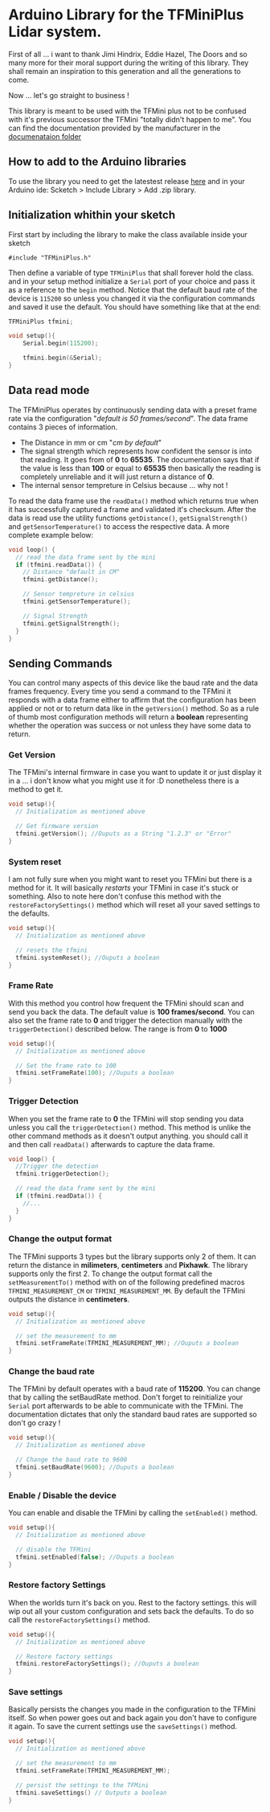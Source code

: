 # Arduino Library for the TFMiniPlus Lidar system.

First of all ... i want to thank Jimi Hindrix, Eddie Hazel, The Doors and so many more for their moral support during the writing of this library. They shall remain an inspiration to this generation and all the generations to come. 

Now ... let's go straight to business !

This library is meant to be used with the TFMini plus not to be confused with it's previous successor the TFMini "totally didn't happen to me". You can find the documentation provided by the manufacturer in the [documenataion folder](/documentation)

## How to add to the Arduino libraries

To use the library you need to get the latestest release [here](https://github.com/senegalo/TFMiniPlus/releases/latest) and in your Arduino ide: Scketch > Include Library > Add .zip library.

## Initialization whithin your sketch

First start by including the library to make the class available inside your sketch  

```
#include "TFMiniPlus.h"
```

Then define a variable of type `TFMiniPlus` that shall forever hold the class. and in your setup method initialize a `Serial` port of your choice and pass it as a reference to the `begin` method. Notice that the default baud rate of the device is `115200` so unless you changed it via the configuration commands and saved it use the default. You should have something like that at the end:

``` c++
TFMiniPlus tfmini;

void setup(){
    Serial.begin(115200);

    tfmini.begin(&Serial);
}
```

## Data read mode

The TFMiniPlus operates by continuously sending data with a preset frame rate via the configuration "_default is 50 frames/second_". The data frame contains 3 pieces of information.

* The Distance in mm or cm "_cm by default_"
* The signal strength which represents how confident the sensor is into that reading. It goes from of **0** to **65535**. The documentation says that if the value is less than **100** or equal to **65535** then basically the reading is completely unreliable and it will just return a distance of **0**. 
* The internal sensor tempreture in Celsius because ... why not !

To read the data frame use the `readData()` method which returns true when it has successfully captured a frame and validated it's checksum. After the data is read use the utility functions `getDistance()`, `getSignalStrength()` and `getSensorTemperature()` to access the respective data. A more complete example below:

``` c++
void loop() {
  // read the data frame sent by the mini
  if (tfmini.readData()) {
    // Distance "default in CM"
    tfmini.getDistance();

    // Sensor tempreture in celsius
    tfmini.getSensorTemperature();

    // Signal Strength
    tfmini.getSignalStrength();
  }
}
```

## Sending Commands

You can control many aspects of this device like the baud rate and the data frames frequency. Every time you send a command to the TFMini it responds with a data frame either to affirm that the configuration has been applied or not or to return data like in the `getVersion()` method. So as a rule of thumb most configuration methods will return a **boolean** representing whether the operation was success or not unless they have some data to return.

### Get Version

The TFMini's internal firmware in case you want to update it or just display it in a ... i don't know what you might use it for :D nonetheless there is a method to get it.

```c++
void setup(){
  // Initialization as mentioned above

  // Get firmware version
  tfmini.getVersion(); //Ouputs as a String "1.2.3" or "Error" 
}
```

### System reset

I am not fully sure when you might want to reset you TFMini but there is a method for it. It will basically _restarts_ your TFMini in case it's stuck or something. Also to note here don't confuse this method with the `restoreFactorySettings()` method which will reset all your saved settings to the defaults.

```c++
void setup(){
  // Initialization as mentioned above

  // resets the tfmini
  tfmini.systemReset(); //Ouputs a boolean   
}
```

### Frame Rate

With this method you control how frequent the TFMini should scan and send you back the data. The default value is **100 frames/second**. You can also set the frame rate to **0** and trigger the detection manually with the `triggerDetection()` described below. The range is from **0** to **1000**

```c++
void setup(){
  // Initialization as mentioned above

  // Set the frame rate to 100
  tfmini.setFrameRate(100); //Ouputs a boolean   
}
```

### Trigger Detection

When you set the frame rate to **0** the TFMini will stop sending you data unless you call the `triggerDetection()` method. This method is unlike the other command methods as it doesn't output anything. you should call it and then call `readData()` afterwards to capture the data frame.

```c++
void loop() {
  //Trigger the detection
  tfmini.triggerDetection();

  // read the data frame sent by the mini
  if (tfmini.readData()) {
    //...
  }
}
```

### Change the output format

The TFMini supports 3 types but the library supports only 2 of them. It can return the distance in **milimeters**, **centimeters** and **Pixhawk**. The library supports only the first 2. To change the output format call the `setMeasurementTo()` method with on of the following predefined macros `TFMINI_MEASUREMENT_CM` or `TFMINI_MEASUREMENT_MM`. By default the TFMini outputs the distance in **centimeters**.

```c++
void setup(){
  // Initialization as mentioned above

  // set the measurement to mm
  tfmini.setFrameRate(TFMINI_MEASUREMENT_MM); //Ouputs a boolean   
}
```

### Change the baud rate

The TFMini by default operates with a baud rate of **115200**. You can change that by calling the setBaudRate method. Don't forget to reinitialize your `Serial` port afterwards to be able to communicate with the TFMini. The documentation dictates that only the standard baud rates are supported so don't go crazy !

```c++
void setup(){
  // Initialization as mentioned above

  // Change the baud rate to 9600
  tfmini.setBaudRate(9600); //Ouputs a boolean   
}
```

### Enable / Disable the device

You can enable and disable the TFMini by calling the `setEnabled()` method. 


```c++
void setup(){
  // Initialization as mentioned above

  // disable the TFMini
  tfmini.setEnabled(false); //Ouputs a boolean   
}
```

### Restore factory Settings

When the worlds turn it's back on you. Rest to the factory settings. this will wip out all your custom configuration and sets back the defaults. To do so call the `restoreFactorySettings()` method.

```c++
void setup(){
  // Initialization as mentioned above

  // Restore factory settings
  tfmini.restoreFactorySettings(); //Ouputs a boolean   
}
```

### Save settings

Basically persists the changes you made in the configuration to the TFMini itself. So when power goes out and back again you don't have to configure it again. To save the current settings use the `saveSettings()` method.

```c++
void setup(){
  // Initialization as mentioned above

  // set the measurement to mm
  tfmini.setFrameRate(TFMINI_MEASUREMENT_MM); 

  // persist the settings to the TFMini
  tfmini.saveSettings() // Outputs a boolean    
}
```